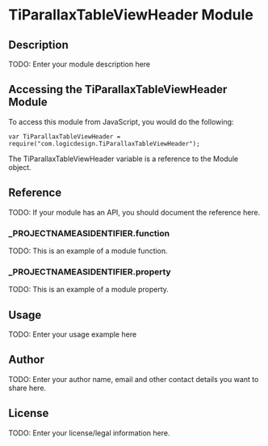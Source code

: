 # TiParallaxTableViewHeader Module

## Description

TODO: Enter your module description here

## Accessing the TiParallaxTableViewHeader Module

To access this module from JavaScript, you would do the following:

	var TiParallaxTableViewHeader = require("com.logicdesign.TiParallaxTableViewHeader");

The TiParallaxTableViewHeader variable is a reference to the Module object.	

## Reference

TODO: If your module has an API, you should document
the reference here.

### ___PROJECTNAMEASIDENTIFIER__.function

TODO: This is an example of a module function.

### ___PROJECTNAMEASIDENTIFIER__.property

TODO: This is an example of a module property.

## Usage

TODO: Enter your usage example here

## Author

TODO: Enter your author name, email and other contact
details you want to share here. 

## License

TODO: Enter your license/legal information here.
